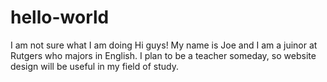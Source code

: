 # hello-world
I am not sure what I am doing
Hi guys! My name is Joe and I am a juinor at Rutgers who majors in English. I plan to be a teacher someday, so website design will be useful in my field of study.
